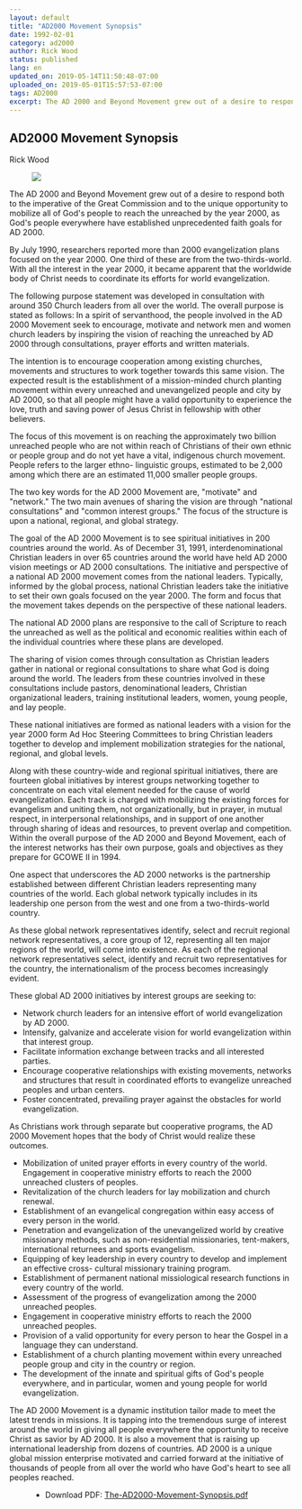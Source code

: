 ```yaml
---
layout: default
title: "AD2000 Movement Synopsis"
date: 1992-02-01
category: ad2000
author: Rick Wood
status: published
lang: en
updated_on: 2019-05-14T11:50:48-07:00
uploaded_on: 2019-05-01T15:57:53-07:00
tags: AD2000
excerpt: The AD 2000 and Beyond Movement grew out of a desire to respond both to the imperative of the Great Commission and to the unique opportunity to mobilize all of God's people to reach the unreached by the year 2000, as God's people everywhere have established unprecedented faith goals for AD 2000. The intention was to encourage cooperation among existing churches, movements and structures to work together towards this same vision. The expected result was the establishment of a mission-minded church planting movement within every unreached and unevangelized people and city by AD 2000, so that all people might have a valid opportunity to experience the love, truth and saving power of Jesus Christ in fellowship with other believers.
---
```

<article class="document-container" data-publication-date="{{page.date}}" data-uploaded-on="{{page.uploaded_on}}" data-updated-on="{{page.updated_on}}" data-category="{{page.category}}">
<h1>AD2000 Movement Synopsis</h1>

<p class="author">Rick Wood</p>

<figure class="pic-left">
  <img src="{{ site.url }}{{ site.baseurl }}/assets/images/1992-02-01/AD2000-Movement-Launch-Picture.jpg">
</figure>
<p>The AD 2000 and Beyond Movement grew out of a desire to respond both to the imperative of the Great Commission and to the unique opportunity to mobilize all of God's people to reach the unreached by the year 2000, as God's people everywhere have established unprecedented faith goals for AD 2000.</p>

<p>By July 1990, researchers reported more than 2000 evangelization plans focused on the year 2000. One third of these are from the two-thirds-world. With all the interest in the year 2000, it became apparent that the worldwide body of Christ needs to coordinate its efforts for world evangelization.</p>

<p>The following purpose statement was developed in consultation with around 350 Church leaders from all over the world. The overall purpose is stated as follows: In a spirit of servanthood, the people involved in the AD 2000 Movement seek to encourage, motivate and network men and women church leaders by inspiring the vision of reaching the unreached by AD 2000 through consultations, prayer efforts and written materials.</p>

<p>The intention is to encourage cooperation among existing churches, movements and structures to work together towards this same vision. The expected result is the establishment of a mission-minded church planting movement within every unreached and unevangelized people and city by AD 2000, so that all people might have a valid opportunity to experience the love, truth and saving power of Jesus Christ in fellowship with other believers.</p>

<p>The focus of this movement is on reaching the approximately two billion unreached people who are not within reach of Christians of their own ethnic or people group and do not yet have a vital, indigenous church movement. People refers to the larger ethno- linguistic groups, estimated to be 2,000 among which there are an estimated 11,000 smaller people groups.</p>

<p>The two key words for the AD 2000 Movement are, "motivate" and "network." The two main avenues of sharing the vision are through "national consultations" and "common interest groups." The focus of the structure is upon a national, regional, and global strategy.</p>

<p>The goal of the AD 2000 Movement is to see spiritual initiatives in 200 countries around the world. As of December 31, 1991, interdenominational Christian leaders in over 65 countries around the world have held AD 2000 vision meetings or AD 2000 consultations. The initiative and perspective of a national AD 2000 movement comes from the national leaders. Typically, informed by the global process, national Christian leaders take the initiative to set their own goals focused on the year 2000. The form and focus that the movement takes depends on the perspective of these national leaders.</p>

<p>The national AD 2000 plans are responsive to the call of Scripture to reach the unreached as well as the political and economic realities within each of the individual countries where these plans are developed.</p>

<p>The sharing of vision comes through consultation as Christian leaders gather in national or regional consultations to share what God is doing around the world. The leaders from these countries involved in these consultations include pastors, denominational leaders, Christian organizational leaders, training institutional leaders, women, young people, and lay people.</p>

<p>These national initiatives are formed as national leaders with a vision for the year 2000 form Ad Hoc Steering Committees to bring Christian leaders together to develop and implement mobilization strategies for the national, regional, and global levels.</p>

<p>Along with these country-wide and regional spiritual initiatives, there are fourteen global initiatives by interest groups networking together to concentrate on each vital element needed for the cause of world evangelization. Each track is charged with mobilizing the existing forces for evangelism and uniting them, not organizationally, but in prayer, in mutual respect, in interpersonal relationships, and in support of one another through sharing of ideas and resources, to prevent overlap and competition. Within the overall purpose of the AD 2000 and Beyond Movement, each of the interest networks has their own purpose, goals and objectives as they prepare for GCOWE II in 1994.</p>

<p>One aspect that underscores the AD 2000 networks is the partnership established between different Christian leaders representing many countries of the world. Each global network typically includes in its leadership one person from the west and one from a two-thirds-world country.</p>

<p>As these global network representatives identify, select and recruit regional network representatives, a core group of 12, representing all ten major regions of the world, will come into existence. As each of the regional network representatives select, identify and recruit two representatives for the country, the internationalism of the process becomes increasingly evident.</p>

<p>These global AD 2000 initiatives by interest groups are seeking to:</p>

<ul>
  <li>Network church leaders for an intensive effort of world evangelization by AD 2000.</li>
  <li>Intensify, galvanize and accelerate vision for world evangelization within that interest group.</li>
  <li>Facilitate information exchange between tracks and all interested parties.</li>
  <li>Encourage cooperative relationships with existing movements, networks and structures that result in coordinated efforts to evangelize unreached peoples and urban centers.</li>
  <li>Foster concentrated, prevailing prayer against the obstacles for world evangelization.</li>
</ul>

<p>As Christians work through separate but cooperative programs, the AD 2000 Movement hopes that the body of Christ would realize these outcomes.</p>
<ul>
  <li>Mobilization of united prayer efforts in every country of the world. Engagement in cooperative ministry efforts to reach the 2000 unreached clusters of peoples.</li>
  <li>Revitalization of the church leaders for lay mobilization and church renewal.</li>
  <li>Establishment of an evangelical congregation within easy access of every person in the world.</li>
  <li>Penetration and evangelization of the unevangelized world by creative missionary methods, such as non-residential missionaries, tent-makers, international returnees and sports evangelism.</li>
  <li>Equipping of key leadership in every country to develop and implement an effective cross- cultural missionary training program.</li>
  <li>Establishment of permanent national missiological research functions in every country of the world.</li>
  <li>Assessment of the progress of evangelization among the 2000 unreached peoples.</li>
  <li>Engagement in cooperative ministry efforts to reach the 2000 unreached peoples.</li>
  <li>Provision of a valid opportunity for every person to hear the Gospel in a language they can understand.</li>
  <li>Establishment of a church planting movement within every unreached people group and city in the country or region.</li>
  <li>The development of the innate and spiritual gifts of God's people everywhere, and in particular, women and young people for world evangelization.</li>
</ul>

<p>The AD 2000 Movement is a dynamic institution tailor made to meet the latest trends in missions. It is tapping into the tremendous surge of interest around the world in giving all people everywhere the opportunity to receive Christ as savior by AD 2000. It is also a movement that is raising up international leadership from dozens of countries. AD 2000 is a unique global mission enterprise motivated and carried forward at the initiative of thousands of people from all over the world who have God's heart to see all peoples reached.</p>

<figure class="resource-links">
  <ul>
    <li>Download PDF: <a href="{{ site.baseurl }}/assets/pdf/1992-02-01/The-AD2000-Movement-Synopsis.pdf">The-AD2000-Movement-Synopsis.pdf</a></li>
  </ul>
</figure>
</article>
